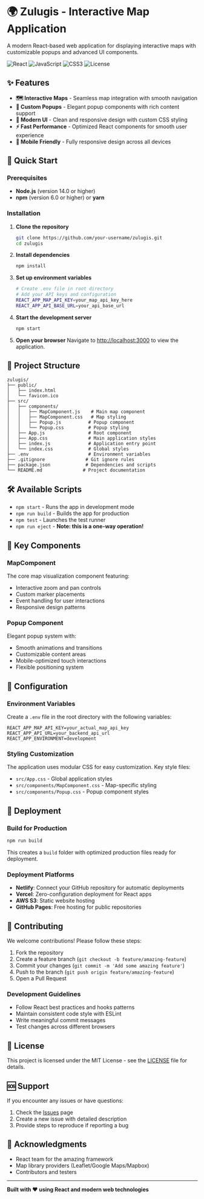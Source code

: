 # 🌍 Zulugis - Interactive Map Application

A modern React-based web application for displaying interactive maps with customizable popups and advanced UI components.

![React](https://img.shields.io/badge/React-18.2.0-61DAFB?logo=react)
![JavaScript](https://img.shields.io/badge/JavaScript-ES6+-F7DF1E?logo=javascript)
![CSS3](https://img.shields.io/badge/CSS3-Styling-1572B6?logo=css3)
![License](https://img.shields.io/badge/License-MIT-green)

## ✨ Features

- **🗺️ Interactive Maps** - Seamless map integration with smooth navigation
- **💬 Custom Popups** - Elegant popup components with rich content support
- **🎨 Modern UI** - Clean and responsive design with custom CSS styling
- **⚡ Fast Performance** - Optimized React components for smooth user experience
- **📱 Mobile Friendly** - Fully responsive design across all devices

## 🚀 Quick Start

### Prerequisites

- **Node.js** (version 14.0 or higher)
- **npm** (version 6.0 or higher) or **yarn**

### Installation

1. **Clone the repository**
   ```bash
   git clone https://github.com/your-username/zulugis.git
   cd zulugis
   ```

2. **Install dependencies**
   ```bash
   npm install
   ```

3. **Set up environment variables**
   ```bash
   # Create .env file in root directory
   # Add your API keys and configuration
   REACT_APP_MAP_API_KEY=your_map_api_key_here
   REACT_APP_API_BASE_URL=your_api_base_url
   ```

4. **Start the development server**
   ```bash
   npm start
   ```

5. **Open your browser**
   Navigate to [http://localhost:3000](http://localhost:3000) to view the application.

## 📁 Project Structure

```
zulugis/
├── public/
│   ├── index.html
│   └── favicon.ico
├── src/
│   ├── components/
│   │   ├── MapComponent.js    # Main map component
│   │   ├── MapComponent.css   # Map styling
│   │   ├── Popup.js          # Popup component
│   │   └── Popup.css         # Popup styling
│   ├── App.js                # Root component
│   ├── App.css               # Main application styles
│   ├── index.js              # Application entry point
│   └── index.css             # Global styles
├── .env                      # Environment variables
├── .gitignore               # Git ignore rules
├── package.json             # Dependencies and scripts
└── README.md               # Project documentation
```

## 🛠️ Available Scripts

- `npm start` - Runs the app in development mode
- `npm run build` - Builds the app for production
- `npm test` - Launches the test runner
- `npm run eject` - **Note: this is a one-way operation!**

## 🎯 Key Components

### MapComponent
The core map visualization component featuring:
- Interactive zoom and pan controls
- Custom marker placements
- Event handling for user interactions
- Responsive design patterns

### Popup Component
Elegant popup system with:
- Smooth animations and transitions
- Customizable content areas
- Mobile-optimized touch interactions
- Flexible positioning system

## 🔧 Configuration

### Environment Variables
Create a `.env` file in the root directory with the following variables:

```env
REACT_APP_MAP_API_KEY=your_actual_map_api_key
REACT_APP_API_URL=your_backend_api_url
REACT_APP_ENVIRONMENT=development
```

### Styling Customization
The application uses modular CSS for easy customization. Key style files:

- `src/App.css` - Global application styles
- `src/components/MapComponent.css` - Map-specific styling
- `src/components/Popup.css` - Popup component styles

## 🚀 Deployment

### Build for Production
```bash
npm run build
```

This creates a `build` folder with optimized production files ready for deployment.

### Deployment Platforms
- **Netlify**: Connect your GitHub repository for automatic deployments
- **Vercel**: Zero-configuration deployment for React apps
- **AWS S3**: Static website hosting
- **GitHub Pages**: Free hosting for public repositories

## 🤝 Contributing

We welcome contributions! Please follow these steps:

1. Fork the repository
2. Create a feature branch (`git checkout -b feature/amazing-feature`)
3. Commit your changes (`git commit -m 'Add some amazing feature'`)
4. Push to the branch (`git push origin feature/amazing-feature`)
5. Open a Pull Request

### Development Guidelines
- Follow React best practices and hooks patterns
- Maintain consistent code style with ESLint
- Write meaningful commit messages
- Test changes across different browsers

## 📝 License

This project is licensed under the MIT License - see the [LICENSE](LICENSE) file for details.

## 🆘 Support

If you encounter any issues or have questions:

1. Check the [Issues](https://github.com/your-username/zulugis/issues) page
2. Create a new issue with detailed description
3. Provide steps to reproduce if reporting a bug

## 🙏 Acknowledgments

- React team for the amazing framework
- Map library providers (Leaflet/Google Maps/Mapbox)
- Contributors and testers

---

**Built with ❤️ using React and modern web technologies**
